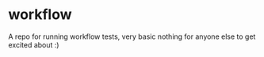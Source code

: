 # workflow
A repo for running workflow tests, very basic nothing for anyone else to get excited about :)
